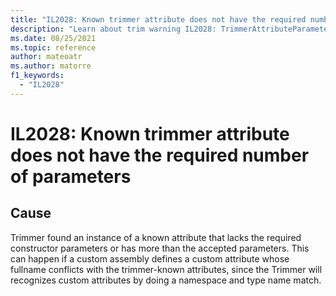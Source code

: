 ```yaml
---
title: "IL2028: Known trimmer attribute does not have the required number of parameters"
description: "Learn about trim warning IL2028: TrimmerAttributeParametersArityMismatch"
ms.date: 08/25/2021
ms.topic: reference
author: mateoatr
ms.author: matorre
f1_keywords:
  - "IL2028"
---
```

# IL2028: Known trimmer attribute does not have the required number of parameters

## Cause

Trimmer found an instance of a known attribute that lacks the required constructor
parameters or has more than the accepted parameters. This can happen if a custom assembly
defines a custom attribute whose fullname conflicts with the trimmer-known attributes,
since the Trimmer will recognizes custom attributes by doing a namespace and type name
match.
